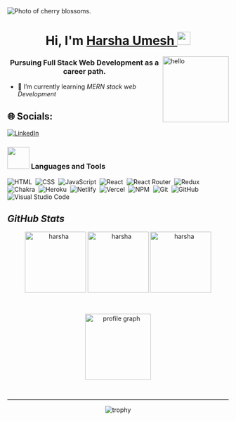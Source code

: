 <img alt="Photo of cherry blossoms." src="https://res.cloudinary.com/jendowns/image/upload/v1598540379/flowers_wcwnkq.jpg" />
<h1 align="center" >Hi, I'm <a href="https://www.linkedin.com/in/harsha-umesh/" target="_blank"> Harsha Umesh </a> <img src="https://raw.githubusercontent.com/MartinHeinz/MartinHeinz/master/wave.gif" width="30px"></h1>
<img align="right" alt="hello" width="150" src="https://cdn.dribbble.com/users/500242/screenshots/4046566/media/e2f2b427c4aadaccee073538c902c508.gif">
<h3 align="center">Pursuing Full Stack Web Development as a career path.</h3>

- 🌱 I’m currently learning *MERN stack web Development*


## 🌐 Socials:
[![LinkedIn](https://img.shields.io/badge/LinkedIn-%230077B5.svg?logo=linkedin&logoColor=white)](https://www.linkedin.com/in/harsha-umesh/) 

### <img src="https://media.giphy.com/media/WUlplcMpOCEmTGBtBW/giphy.gif" width="50"> Languages and Tools

![HTML](https://img.shields.io/badge/-HTML-05122A?style=flat&logo=HTML5)&nbsp;
![CSS](https://img.shields.io/badge/-CSS-05122A?style=flat&logo=CSS3&logoColor=1572B6)&nbsp;
![JavaScript](https://img.shields.io/badge/-JavaScript-05122A?style=flat&logo=javascript)&nbsp;
![React](https://img.shields.io/badge/-React-05122A?style=flat&logo=react)&nbsp;
![React Router](https://img.shields.io/badge/React_Router-CA4245?style=flat&for-the-badge&logo=react-router&logoColor=white)&nbsp;
![Redux](https://img.shields.io/badge/redux-%23593d88.svg?style=flat&for-the-badge&logo=redux&logoColor=white)&nbsp; 
![Chakra](https://img.shields.io/badge/chakra-%234ED1C5.svg?style=flat&for-the-badge&logo=chakraui&logoColor=white)&nbsp;
![Heroku](https://img.shields.io/badge/heroku-%23430098.svg?style=flat&for-the-badge&logo=heroku&logoColor=white)&nbsp;
![Netlify](https://img.shields.io/badge/netlify-%23000000.svg?style=flat&for-the-badge&logo=netlify&logoColor=#00C7B7)&nbsp;
![Vercel](https://img.shields.io/badge/vercel-%23000000.svg?style=flat&for-the-badge&logo=vercel&logoColor=white)&nbsp;
![NPM](https://img.shields.io/badge/NPM-%23000000.svg?style=flat&for-the-badge&logo=npm&logoColor=white)&nbsp;
![Git](https://img.shields.io/badge/-Git-05122A?style=flat&logo=git)&nbsp;
![GitHub](https://img.shields.io/badge/-GitHub-05122A?style=flat&logo=github)&nbsp;
![Visual Studio Code](https://img.shields.io/badge/-Visual%20Studio%20Code-05122A?style=flat&logo=visual-studio-code&logoColor=007ACC)&nbsp;
<br>

<h2><i>GitHub Stats</i></h2>
<p align="center">
    <img src="https://github-readme-stats.vercel.app/api?username=harshau9&theme=dracula" alt="harsha" height="139" />
    <img src="http://github-profile-summary-cards.vercel.app/api/cards/repos-per-language?username=harshau9&theme=dracula" alt="harsha" height="139" />
    <img src="http://github-profile-summary-cards.vercel.app/api/cards/productive-time?username=harshau9&theme=dracula&utcOffset=8" alt="harsha" height="139" />
 </p>
 <br>
 <p align="center">
    <img src="http://github-profile-summary-cards.vercel.app/api/cards/profile-details?username=harshau9&theme=dracula" alt="profile graph" height="150" />
</p>
<br> 
<hr>
<p align="center"> <img src="https://github-profile-trophy.vercel.app/?username=harshau9&theme=monokai" alt="trophy" /> </p>
